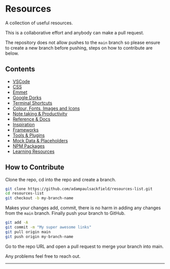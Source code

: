 # Resources

A collection of useful resources.

This is a collaborative effort and anybody can make a pull request.

The repository does not allow pushes to the `main` branch so please ensure to create a new branch before pushing, steps on how to contribute are below.

## Contents

- [VSCode](https://github.com/adampaulsackfield/resources-list/blob/main/vsc.md)
- [CSS](https://github.com/adampaulsackfield/resources-list/blob/main/css.md)
- [Emmet](https://github.com/adampaulsackfield/resources-list/blob/main/e.md)
- [Google Dorks](https://github.com/adampaulsackfield/resources-list/blob/main/gd.md)
- [Terminal Shortcuts](https://github.com/adampaulsackfield/resources-list/blob/main/ts.md)
- [Colour, Fonts, Images and Icons](https://github.com/adampaulsackfield/resources-list/blob/main/cfiai.md)
- [Note taking & Productivity](https://github.com/adampaulsackfield/resources-list/blob/main/ntap.md)
- [Reference & Docs](https://github.com/adampaulsackfield/resources-list/blob/main/rad.md)
- [Inspiration](https://github.com/adampaulsackfield/resources-list/blob/main/i.md)
- [Frameworks](https://github.com/adampaulsackfield/resources-list/blob/main/f.md)
- [Tools & Plugins](https://github.com/adampaulsackfield/resources-list/blob/main/tap.md)
- [Mock Data & Placeholders](https://github.com/adampaulsackfield/resources-list/blob/main/mdap.md)
- [NPM Packages](https://github.com/adampaulsackfield/resources-list/blob/main/npm.md)
- [Learning Resources](https://github.com/adampaulsackfield/resources-list/blob/main/lr.md)

## How to Contribute

Clone the repo, cd into the repo and create a branch.

```bash
git clone https://github.com/adampaulsackfield/resources-list.git
cd resources-list
git checkout -b my-branch-name
```

Makes your changes add, commit, there is no harm in adding any changes from the `main` branch. Finally push your branch to GitHub.

```bash
git add -A
git commit -m "My super awesome links"
git pull origin main
git push origin my-branch-name
```

Go to the repo URL and open a pull request to merge your branch into main.

Any problems feel free to reach out.

---
